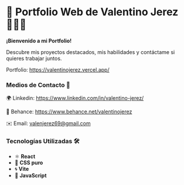 # 🚀 Portfolio Web de Valentino Jerez 👨🏻‍💻

**¡Bienvenido a mi Portfolio!**

Descubre mis proyectos destacados, mis habilidades y contáctame si quieres trabajar juntos.

Portfolio: https://valentinojerez.vercel.app/

### Medios de Contacto 📲
🌍 Linkedin: https://www.linkedin.com/in/valentino-jerez/

🎨 Behance: https://www.behance.net/valentinojerez

✉️  Email: valenjerez69@gmail.com

### Tecnologías Utilizadas 🛠️
- ⚛️ **React**
- 🎨 **CSS puro**
- 🌀 **Vite**
- 🚀 **JavaScript**
